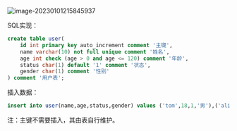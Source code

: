 ![image-20230101215845937](C:\Users\DELL\Desktop\日常学习笔记\dailyStudyNote\mysql学习\src\picture\image-20230101215845937.png)

SQL实现：

```sql
create table user(
	id int primary key auto_increment comment '主键',
    name varchar(10) not full unique comment '姓名',
    age int check (age > 0 and age <= 120) comment '年龄',
    status char(1) default '1' comment '状态',
	gender char(1) comment '性别' 
) comment '用户表';
```

插入数据：

```sql
insert into user(name,age,status,gender) values ('tom',18,1,'男'),('alice',18,0,‘女’);
```

注：主键不需要插入，其由表自行维护。